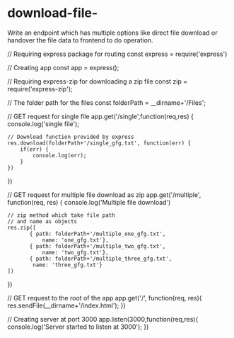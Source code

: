 # download-file-
Write an endpoint which has multiple options like direct file download or handover the file data to frontend to do operation.

// Requiring express package for routing
const express = require('express')
 
// Creating app
const app = express();
 
// Requiring express-zip for downloading a zip file
const zip = require('express-zip');
 
// The folder path for the files
const folderPath = __dirname+'/Files';
 
// GET request for single file
app.get('/single',function(req,res) {
    console.log('single file');
     
    // Download function provided by express
    res.download(folderPath+'/single_gfg.txt', function(err) {
        if(err) {
            console.log(err);
        }
    })
})
 
// GET request for multiple file download as zip
app.get('/multiple', function(req, res) {
    console.log('Multiple file download')
 
    // zip method which take file path
    // and name as objects
    res.zip([
           { path: folderPath+'/multiple_one_gfg.txt',
               name: 'one_gfg.txt'},
           { path: folderPath+'/multiple_two_gfg.txt',
               name: 'two_gfg.txt'},
           { path: folderPath+'/multiple_three_gfg.txt',
            name: 'three_gfg.txt'}
    ])
})
 
// GET request to the root of the app
app.get('/', function(req, res){
    res.sendFile(__dirname+'/index.html');
})
 
// Creating server at port 3000
app.listen(3000,function(req,res){
    console.log('Server started to listen at 3000');
})
